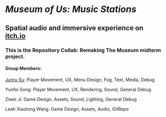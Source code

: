 # *Museum of Us: Music Stations*
## Spatial audio and immersive experience on [itch.io](https://anhsu0505.itch.io/museum-of-us)
### This is the Repository Collab: Remaking The Museum midterm project.

#### Group Members:
[Junru Xu](https://www.anxu.me/): Player Movement, UX, Menu Design, Fog, Text, Media, Debug

Yunfei Song: Player Movement, UX, Rendering, Sound, General Debug

Ziwei Ji: Game Design, Assets, Sound, Lighting, General Debug

Leah Xiaotong Wang: Game Design, Assets, Audio, GitRepo

